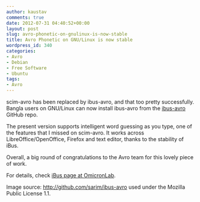 ```yaml
---
author: kaustav
comments: true
date: 2012-07-31 04:40:52+00:00
layout: post
slug: avro-phonetic-on-gnulinux-is-now-stable
title: Avro Phonetic on GNU/Linux is now stable
wordpress_id: 340
categories:
- Avro
- Debian
- Free Software
- Ubuntu
tags:
- Avro
---
```


scim-avro has been replaced by ibus-avro, and that too pretty successfully. Bangla users on GNU/Linux can now install ibus-avro from the [ibus-avro](http://linux.omicronlab.com/) GitHub repo.

The present version supports intelligent word guessing as you type, one of the features that I missed on scim-avro. It works across LibreOffice/OpenOffice, Firefox and text editor, thanks to the stability of iBus.

Overall, a big round of congratulations to the Avro team for this lovely piece of work.

For details, check [iBus page at OmicronLab](http://linux.omicronlab.com).



Image source: http://github.com/sarim/ibus-avro used under the Mozilla Public License 1.1.
